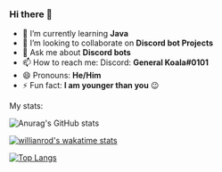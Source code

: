 ### Hi there 👋

- 🌱 I’m currently learning **Java**
- 👯 I’m looking to collaborate on **Discord bot Projects**
- 💬 Ask me about **Discord bots**
- 📫 How to reach me: 
            Discord: **General Koala#0101**
- 😄 Pronouns: **He/Him**
- ⚡ Fun fact: **I am younger than you** 😉

My stats: 

![Anurag's GitHub stats](https://github-readme-stats.vercel.app/api?username=Doom306&show_icons=true&theme=radical)

[![willianrod's wakatime stats](https://github-readme-stats.vercel.app/api/wakatime?username=Doom306)](https://github.com/anuraghazra/github-readme-stats)

[![Top Langs](https://github-readme-stats.vercel.app/api/top-langs/?username=anuraghazra&layout=Doom306)](https://github.com/anuraghazra/github-readme-stats)
